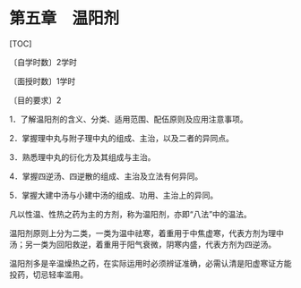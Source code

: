 # 第五章　温阳剂

[TOC]

〔自学时数〕2学时

〔面授时数〕1学时

〔目的要求〕2

1．了解温阳剂的含义、分类、适用范围、配伍原则及应用注意事项。

2．掌握理中丸与附子理中丸的组成、主治，以及二者的异同点。

3．熟悉理中丸的衍化方及其组成与主治。

4．掌握四逆汤、四逆散的组成、主治及立法有何异同。

5．掌握大建中汤与小建中汤的组成、功用、主治上的异同。

凡以性温、性热之药为主的方剂，称为温阳剂，亦即“八法”中的温法。

温阳剂原则上分为二类，一类为温中祛寒，着重用于中焦虚寒，代表方剂为理中汤；另一类为回阳救逆，着重用于阳气衰微，阴寒内盛，代表方剂为四逆汤。

温阳剂多是辛温燥热之药，在实际运用时必须辨证准确，必需认清是阳虚寒证方能投药，切忌轻率滥用。
